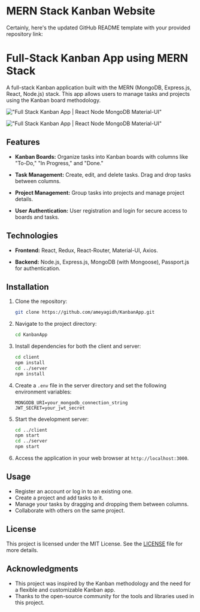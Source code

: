 # MERN Stack Kanban Website

Certainly, here's the updated GitHub README template with your provided repository link:

# Full-Stack Kanban App using MERN Stack

A full-stack Kanban application built with the MERN (MongoDB, Express.js, React, Node.js) stack. This app allows users to manage tasks and projects using the Kanban board methodology.


!["Full Stack Kanban App | React Node MongoDB Material-UI"](https://user-images.githubusercontent.com/67447840/177310521-764f8ff7-5e3d-4644-ac0a-273cf83e48aa.gif "Full Stack Kanban App | React Node MongoDB Material-UI")

!["Full Stack Kanban App | React Node MongoDB Material-UI"](https://user-images.githubusercontent.com/67447840/177310317-3d9ad738-af83-4cc1-976a-c4a54c1033ff.png "Full Stack Kanban App | React Node MongoDB Material-UI")

## Features

- **Kanban Boards:** Organize tasks into Kanban boards with columns like "To-Do," "In Progress," and "Done."

- **Task Management:** Create, edit, and delete tasks. Drag and drop tasks between columns.

- **Project Management:** Group tasks into projects and manage project details.

- **User Authentication:** User registration and login for secure access to boards and tasks.

## Technologies

- **Frontend:** React, Redux, React-Router, Material-UI, Axios.

- **Backend:** Node.js, Express.js, MongoDB (with Mongoose), Passport.js for authentication.

## Installation

1. Clone the repository:

   ```bash
   git clone https://github.com/ameyagidh/KanbanApp.git
   ```

2. Navigate to the project directory:

   ```bash
   cd KanbanApp
   ```

3. Install dependencies for both the client and server:

   ```bash
   cd client
   npm install
   cd ../server
   npm install
   ```

4. Create a `.env` file in the server directory and set the following environment variables:

   ```env
   MONGODB_URI=your_mongodb_connection_string
   JWT_SECRET=your_jwt_secret
   ```

5. Start the development server:

   ```bash
   cd ../client
   npm start
   cd ../server
   npm start
   ```

6. Access the application in your web browser at `http://localhost:3000`.

## Usage

- Register an account or log in to an existing one.
- Create a project and add tasks to it.
- Manage your tasks by dragging and dropping them between columns.
- Collaborate with others on the same project.

## License

This project is licensed under the MIT License. See the [LICENSE](LICENSE) file for more details.

## Acknowledgments

- This project was inspired by the Kanban methodology and the need for a flexible and customizable Kanban app.
- Thanks to the open-source community for the tools and libraries used in this project.


